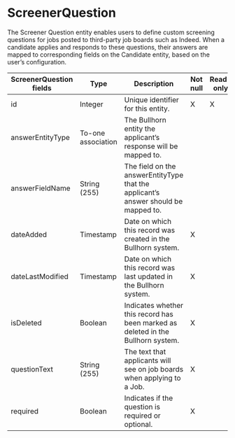  # ScreenerQuestion

The Screener Question entity enables users to define custom screening questions for jobs posted to third-party job boards such as Indeed. When a candidate applies and responds to these questions, their answers are mapped to corresponding fields on the Candidate entity, based on the user’s configuration.

<table>
    <colgroup>
        <col width="20%" />
        <col width="20%" />
        <col width="20%" />
        <col width="20%" />
        <col width="20%" />
    </colgroup>
    <thead>
        <tr class="header">
            <th>ScreenerQuestion fields</th>
            <th>Type</th>
            <th>Description</th>
            <th>Not null</th>
            <th>Read-only</th>
        </tr>
    </thead>
    <tbody>
        <tr class="even">
            <td>id</td>
            <td>Integer</td>
            <td>Unique identifier for this entity.</td>
            <td>X</td>
            <td>X</td>
        </tr>
        <tr class="odd">
            <td>answerEntityType</td>
            <td>To-one association</td>
            <td>The Bullhorn entity the applicant’s response will be mapped to.</td>
            <td></td>
            <td></td>
        </tr>
        <tr class="even">
            <td>answerFieldName</td>
            <td>String (255)</td>
            <td>The field on the answerEntityType that the applicant’s answer should be mapped to.</td>
            <td></td>
            <td></td>
        </tr>
        <tr class="odd">
            <td>dateAdded</td>
            <td>Timestamp</td>
            <td>Date on which this record was created in the Bullhorn system.</td>
            <td>X</td>
            <td></td>
        </tr>
        <tr class="even">
            <td>dateLastModified</td>
            <td>Timestamp</td>
            <td>Date on which this record was last updated in the Bullhorn system.</td>
            <td>X</td>
            <td></td>
        </tr>
        <tr class="odd">
            <td>isDeleted</td>
            <td>Boolean</td>
            <td>Indicates whether this record has been marked as deleted in the Bullhorn system.</td>
            <td>X</td>
            <td></td>
        </tr>
        <tr class="even">
            <td>questionText</td>
            <td>String (255)</td>
            <td>The text that applicants will see on job boards when applying to a Job.</td>
            <td>X</td>
            <td></td>
        </tr>
        <tr class="odd">
            <td>required</td>
            <td>Boolean</td>
            <td>Indicates if the question is required or optional.</td>
            <td>X</td>
            <td></td>
        </tr>
    </tbody>
</table>